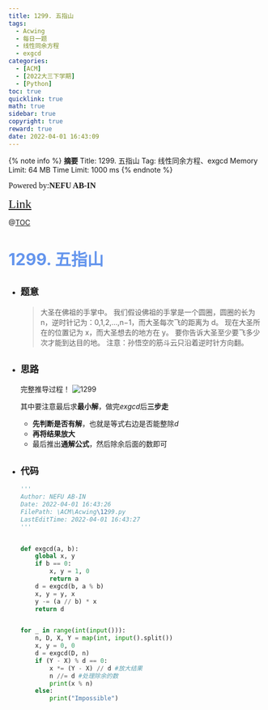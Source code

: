 ```yaml
---
title: 1299. 五指山
tags:
  - Acwing
  - 每日一题
  - 线性同余方程
  - exgcd
categories:
  - [ACM]
  - [2022大三下学期]
  - [Python]
toc: true
quicklink: true
math: true
sidebar: true
copyright: true
reward: true
date: 2022-04-01 16:43:09
---
```



{% note info %}
**摘要**
Title: 1299. 五指山
Tag: 线性同余方程、exgcd
Memory Limit: 64 MB
Time Limit: 1000 ms
{% endnote %}
<!-- more -->

<font size=3 face=楷体>Powered by:**NEFU AB-IN**</font>

<font color=#FFA500 size=5 face=楷体>[Link](https://www.acwing.com/problem/content/1301/)</font>

@[TOC](文章目录)

# <font color=#6495ED size=6>1299. 五指山</font>

* ## <font size=4 face=粗体>题意</font>

  >大圣在佛祖的手掌中。
  >我们假设佛祖的手掌是一个圆圈，圆圈的长为 n，逆时针记为：0,1,2,…,n−1，而大圣每次飞的距离为 d。
  >现在大圣所在的位置记为 x，而大圣想去的地方在 y。
  >要你告诉大圣至少要飞多少次才能到达目的地。
  >注意：孙悟空的筋斗云只沿着逆时针方向翻。

* ## <font size=4 face=粗体>思路</font>

  完整推导过程！
  ![1299](https://oss.ab-in.cn/Pictures/1299.jpg)

  其中要注意最后求**最小解**，做完$exgcd$后**三步走**
    * **先判断是否有解**，也就是等式右边是否能整除$d$
    * **再将结果放大**
    * 最后推出**通解公式**，然后除余后面的数即可

* ## <font size=4 face=粗体>代码</font>

  ```python
  '''
  Author: NEFU AB-IN
  Date: 2022-04-01 16:43:26
  FilePath: \ACM\Acwing\1299.py
  LastEditTime: 2022-04-01 16:43:27
  '''


  def exgcd(a, b):
      global x, y
      if b == 0:
          x, y = 1, 0
          return a
      d = exgcd(b, a % b)
      x, y = y, x
      y -= (a // b) * x
      return d


  for _ in range(int(input())):
      n, D, X, Y = map(int, input().split())
      x, y = 0, 0
      d = exgcd(D, n)
      if (Y - X) % d == 0:
          x *= (Y - X) // d #放大结果
          n //= d #处理除余的数
          print(x % n)
      else:
          print("Impossible")
  ```